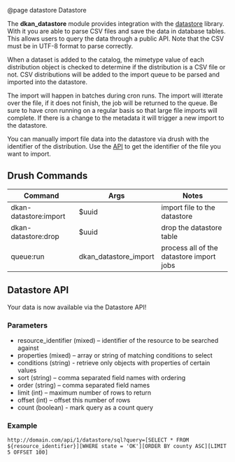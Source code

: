 @page datastore Datastore

The **dkan_datastore** module provides integration with the [datastore](https://github.com/GetDKAN/datastore) library. With it you are able to parse CSV files and save the data in database tables. This allows users to query the data through a public API. Note that the CSV must be in UTF-8 format to parse correctly.

When a dataset is added to the catalog, the mimetype value of each distribution object is checked to determine if the distribution is a CSV file or not. CSV distributions will be added to the import queue to be parsed and imported into the datastore.

The import will happen in batches during cron runs. The import will itterate over the file, if it does not finish, the job will be returned to the queue. Be sure to have cron running on a regular basis so that large file imports will complete. If there is a change to the metadata it will trigger a new import to the datastore.

You can manually import file data into the datastore via drush with the identifier of the distribution. Use the [API](guide-dataset-api.html#identifiers) to get the identifier of the file you want to import.

## Drush Commands

| Command | Args | Notes |
| -- | -- | -- |
| dkan-datastore:import | $uuid | import file to the datastore |
| dkan-datastore:drop   | $uuid | drop the datastore table |
| queue:run | dkan_datastore_import | process all of the datastore import jobs |

## Datastore API

Your data is now available via the Datastore API!

### Parameters
- resource_identifier (mixed) – identifier of the resource to be searched against
- properties (mixed) – array or string of matching conditions to select
- conditions (string) - retrieve only objects with properties of certain values
- sort (string) – comma separated field names with ordering
- order (string) – comma separated field names
- limit (int) – maximum number of rows to return
- offset (int) – offset this number of rows
- count (boolean) - mark query as a count query

### Example

```
http://domain.com/api/1/datastore/sql?query=[SELECT * FROM ${resource_identifier}][WHERE state = 'OK'][ORDER BY county ASC][LIMIT 5 OFFSET 100]
```

